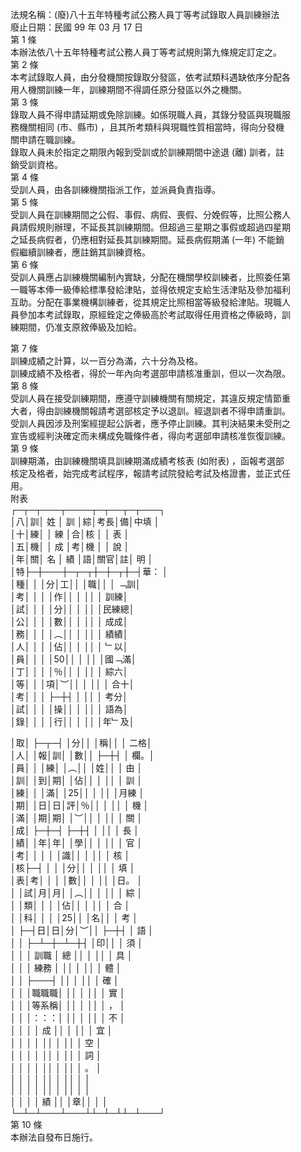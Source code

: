 法規名稱：(廢)八十五年特種考試公務人員丁等考試錄取人員訓練辦法  
廢止日期：民國 99 年 03 月 17 日  
第 1 條  
本辦法依八十五年特種考試公務人員丁等考試規則第九條規定訂定之。  
第 2 條  
本考試錄取人員，由分發機關按錄取分發區，依考試類科遇缺依序分配各  
用人機關訓練一年，訓練期間不得調任原分發區以外之機關。  
第 3 條  
錄取人員不得申請延期或免除訓練。如係現職人員，其錄分發區與現職服  
務機關相同 (市、縣市) ，且其所考類科與現職性質相當時，得向分發機  
關申請在職訓練。  
錄取人員未於指定之期限內報到受訓或於訓練期間中途退 (離) 訓者，註  
銷受訓資格。  
第 4 條  
受訓人員，由各訓練機關指派工作，並派員負責指導。  
第 5 條  
受訓人員在訓練期間之公假、事假、病假、喪假、分娩假等，比照公務人  
員請假規則辦理，不延長其訓練期間。但超過三星期之事假或超過四星期  
之延長病假者，仍應相對延長其訓練期間。延長病假期滿 (一年) 不能銷  
假繼續訓練者，應註銷其訓練資格。  
第 6 條  
受訓人員應占訓練機關編制內實缺，分配在機關學校訓練者，比照委任第  
一職等本俸一級俸給標準發給津貼，並得依規定支給生活津貼及參加福利  
互助。分配在事業機構訓練者，從其規定比照相當等級發給津貼。現職人  
員參加本考試錄取，原經銓定之俸級高於考試取得任用資格之俸級時，訓  
練期間，仍准支原敘俸級及加給。  


第 7 條  
訓練成績之計算，以一百分為滿，六十分為及格。  
訓練成績不及格者，得於一年內向考選部申請核准重訓，但以一次為限。  
第 8 條  
受訓人員在接受訓練期間，應遵守訓練機關有關規定，其違反規定情節重  
大者，得由訓練機關報請考選部核定予以退訓。經退訓者不得申請重訓。  
受訓人員因涉及刑案經提起公訴者，應予停止訓練。其判決結果未受刑之  
宣告或經判決確定而未構成免職條件者，得向考選部申請核准恢復訓練。  
第 9 條  
訓練期滿，由訓練機關填具訓練期滿成績考核表 (如附表) ，函報考選部  
核定及格者，始完成考試程序，報請考試院發給考試及格證書，並正式任  
用。  
附表  
┌─┬─┬───┬────┬─┬──┬─┬───┐  
│八│訓│ 姓 │ 訓 │綜│考長│備│中填 │  
│十│練│ │ 練 │合│核 │ │ 表 │  
│五│機│ │ 成 │考│機 │ │ 說 │  
│年│關│ 名 │ 績 │語│關官│註│ 明 │  
│特├─┼───┼─┬─┬┼─┼─┬┼─┤華： │  
│種│ │ │分│工││ │職││ │ ﹁訓│  
│考│ │ │ │作││ │ ││ │ 訓練│  
│試│ │ │ │分││ │ ││ │民練總│  
│公│ │ │ │數││ │ ││ │ 成成│  
│務│ │ │ │︵││ │ ││ │ 績績│  
│人│ │ │ │佔││ │ ││ │ ﹂以│  
│員│ │ │ │50││ │ ││ │國﹁滿│  
│丁│ │ │ │％││ │ ││ │ 綜六│  
│等│ │ │項│︶││ │ ││ │ 合十│  
│考│ │ │ ├─┼┤ │ ││ │ 考分│  
│試│ │ │ │操││ │ ││ │ 語為│  
│錄│ │ │ │行││ │ ││ │年﹂及│  


│取│ ├─┬─┤ │分││ │稱││ │ 二格│  
│人│ │報│訓│ │數││ ├─┼┤ │ 欄。│  
│員│ │ │練│ │︵││ │姓││ │ 由 │  
│訓│ │到│期│ │佔││ │ ││ │ 訓 │  
│練│ │ │滿│ │25││ │ ││ │月練 │  
│期│ │日│日│評│％││ │ ││ │ 機 │  
│滿│ │期│期│ │︶││ │ ││ │ 關 │  
│成│ ├─┼─┤ ├─┼┤ │ ││ │ 長 │  
│績│ │年│年│ │學││ │ ││ │ 官 │  
│考│ │ │ │ │識││ │ ││ │ 核 │  
│核├─┤ │ │ │分││ │ ││ │ 填 │  
│表│考│ │ │ │數││ │ ││ │日。 │  
│ │試│月│月│ │︵││ │ ││ │ 綜 │  
│ │類│ │ │ │佔││ │ ││ │ 合 │  
│ │科│ │ │ │25││ │名││ │ 考 │  
│ ├─┤日│日│分│︶││ ├─┼┤ │ 語 │  
│ │ ├─┴─┼─┴─┼┤ │印││ │ 須 │  
│ │ │ 訓職 │ 總 ││ │ ││ │ 具 │  
│ │ │ 練務 │ ││ │ ││ │ 體 │  
│ │ ├───┤ ││ │ ││ │ 確 │  
│ │ │職職職│ ││ │ ││ │ 實 │  
│ │ │等系稱│ ││ │ ││ │ ， │  
│ │ │：：：│ ││ │ ││ │ 不 │  
│ │ │ │ 成 ││ │ ││ │ 宜 │  
│ │ │ │ ││ │ ││ │ 空 │  
│ │ │ │ ││ │ ││ │ 詞 │  
│ │ │ │ ││ │ ││ │ 。 │  
│ │ │ │ ││ │ ││ │ │  
│ │ │ │ ││ │ ││ │ │  
│ │ │ │ 績 ││ │章││ │ │  
└─┴─┴───┴───┴┴─┴─┴┴─┴───┘  
第 10 條  
本辦法自發布日施行。  


